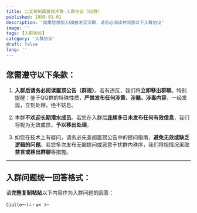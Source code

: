 ```yaml
---
title: 二叉树树直属技术群-入群协议（QQ群）
published: 1999-01-01
description: '如果您想加入QQ技术交流群，请务必阅读并同意以下入群协议'
image: ''
tags: [入群协议]
category: '入群协议'
draft: false 
lang: ''
---
```


## 您需遵守以下条款：

1. **入群后请务必阅读置顶公告（群规）**。若有违反，我们将**立即移出群聊**。特别提醒：鉴于QQ群的特殊性质，**严禁发布任何涉黄、涉赌、涉毒内容**，一经发现，立刻处理，绝不姑息。

2. 本群**不欢迎长期潜水成员**。若您在入群后**连续多日未发布任何有效信息**，我们将视为无效成员，**予以移出处理**。

3. 如您在技术上有疑问，请务必先查阅置顶公告中的提问指南，**避免无效或缺乏逻辑的问题**。若您多次发布无脑提问或恶意干扰群内秩序，我们将视情况采取**禁言或移出群聊**等措施。

---

## 入群问题统一回答格式：

请**完整复制粘贴**以下内容作为入群问题的回答：

```
Ciallo～(∠・ω< )⌒
```
